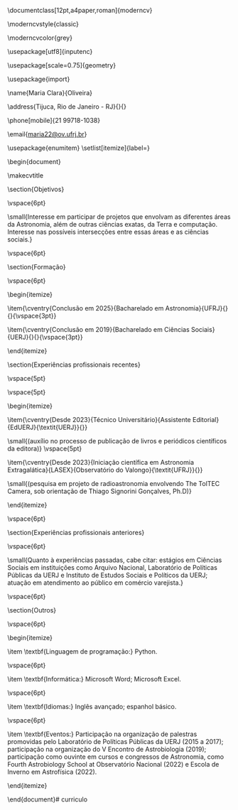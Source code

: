 \documentclass[12pt,a4paper,roman]{moderncv}      

\moderncvstyle{classic}      

\moderncvcolor{grey}      

\usepackage[utf8]{inputenc} 

\usepackage[scale=0.75]{geometry}

\usepackage{import}


\name{Maria Clara}{Oliveira}


\address{Tijuca, Rio de Janeiro - RJ}{}{}

\phone[mobile]{21 99718-1038}       

\email{maria22@ov.ufrj.br}                               

\usepackage{enumitem}
\setlist[itemize]{label=}

\begin{document}

\makecvtitle 

\section{Objetivos}

\vspace{6pt}

\small{Interesse em participar de projetos que envolvam as diferentes áreas da Astronomia, além de outras ciências exatas, da Terra e computação. Interesse nas possíveis intersecções entre essas áreas e as ciências sociais.}

\vspace{6pt}

\section{Formação}

\vspace{6pt}

\begin{itemize}

\item{\cventry{Conclusão em 2025}{Bacharelado em Astronomia}{UFRJ}{}{}{\vspace{3pt}}

\item{\cventry{Conclusão em 2019}{Bacharelado em Ciências Sociais}{UERJ}{}{}{\vspace{3pt}}

\end{itemize}

\section{Experiências profissionais recentes}

\vspace{5pt}

\vspace{5pt}

\begin{itemize}

\item{\cventry{Desde 2023}{Técnico Universitário}{Assistente Editorial}{EdUERJ}{\textit{UERJ}}{}}

\small{(auxílio no processo de publicação de livros e periódicos científicos da editora)}
\vspace{5pt}

\item{\cventry{Desde 2023}{Iniciação científica em Astronomia Extragalática}{LASEX}{Observatório do Valongo}{\textit{UFRJ}}{}} 

\small{(pesquisa em projeto de radioastronomia envolvendo The TolTEC Camera, sob orientação de Thiago Signorini Gonçalves, Ph.D)}


\end{itemize}

\vspace{6pt}

\section{Experiências profissionais anteriores}

\vspace{6pt}

\small{Quanto à experiências passadas, cabe citar: estágios em Ciências Sociais em instituições como Arquivo Nacional, Laboratório de Políticas Públicas da UERJ e Instituto de Estudos Sociais e Políticos da UERJ; atuação em atendimento ao público em comércio varejista.}

\vspace{6pt}

\section{Outros}

\vspace{6pt}

\begin{itemize}

\item \textbf{Linguagem de programação:} Python.

\vspace{6pt}

\item \textbf{Informática:} Microsoft Word; Microsoft Excel.

\vspace{6pt}

\item \textbf{Idiomas:} Inglês avançado; espanhol básico.

\vspace{6pt}

\item \textbf{Eventos:} Participação na organização de palestras promovidas pelo Laboratório de Políticas Públicas da UERJ (2015 a 2017); participação na organização do V Encontro de Astrobiologia (2019); participação como ouvinte em cursos e congressos de Astronomia, como Fourth Astrobiology School at Observatório Nacional (2022) e Escola de Inverno em Astrofísica (2022).

\end{itemize}

\end{document}# curriculo
